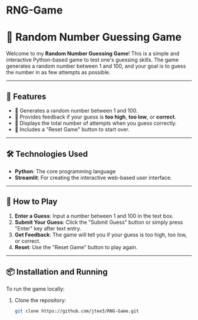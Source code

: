 # RNG-Game
# 🎲 Random Number Guessing Game

Welcome to my **Random Number Guessing Game**! This is a simple and 
interactive Python-based game to test one's guessing skills. The 
game generates a random number between 1 and 100, and your goal is to 
guess the number in as few attempts as possible.

---

## 🚀 Features
- 🔢 Generates a random number between 1 and 100.
- 💬 Provides feedback if your guess is **too high**, **too low**, or 
**correct**.
- 🎉 Displays the total number of attempts when you guess correctly.
- 🔄 Includes a "Reset Game" button to start over.

---

## 🛠️ Technologies Used
- **Python**: The core programming language 
- **Streamlit**: For creating the interactive web-based user interface.

---

## 🎯 How to Play
1. **Enter a Guess**: Input a number between 1 and 100 in the text box.
2. **Submit Your Guess**: Click the "Submit Guess" button or simply press 
"Enter" key after text entry.
3. **Get Feedback**: The game will tell you if your guess is too high, too 
low, or correct.
4. **Reset**: Use the "Reset Game" button to play again.

---

## 📦 Installation and Running
To run the game locally:
1. Clone the repository:
   ```bash
   git clone https://github.com/jtee3/RNG-Game.git

